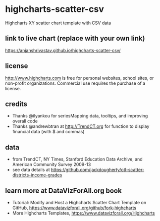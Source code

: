 # highcharts-scatter-csv
Highcharts XY scatter chart template with CSV data

## link to live chart (replace with your own link)
https://anjanshrivastav.github.io/highcharts-scatter-csv/

## license
http://www.highcharts.com is free for personal websites, school sites, or non-profit organizations. Commercial use requires the purchase of a license.

## credits
- Thanks @ilyankou for seriesMapping data, tooltips, and improving overall code
- Thanks @andrewbtran at http://TrendCT.org for function to display financial data (with $ and commas)

## data
- from TrendCT, NY Times, Stanford Education Data Archive, and American Community Survey 2009-13
- see data details at https://github.com/jackdougherty/otl-scatter-districts-income-grades

## learn more at DataVizForAll.org book
- Tutorial: Modify and Host a Highcharts Scatter Chart Template on GitHub, https://www.datavizforall.org/github/fork-highcharts
- More Highcharts Templates, https://www.datavizforall.org/Highcharts
